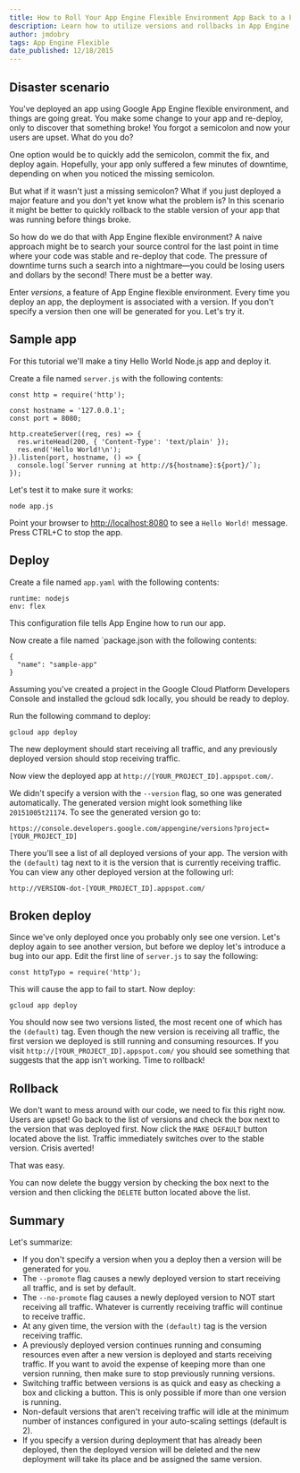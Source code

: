 ```yaml
---
title: How to Roll Your App Engine Flexible Environment App Back to a Previous Version
description: Learn how to utilize versions and rollbacks in App Engine flexible environment.
author: jmdobry
tags: App Engine Flexible
date_published: 12/18/2015
---
```

## Disaster scenario

You've deployed an app using Google App Engine flexible environment, and things
are going great. You make some change to your app and re-deploy, only to
discover that something broke! You forgot a semicolon and now your users are
upset. What do you do?

One option would be to quickly add the semicolon, commit the fix, and deploy
again. Hopefully, your app only suffered a few minutes of downtime, depending on
when you noticed the missing semicolon.

But what if it wasn't just a missing semicolon? What if you just deployed a
major feature and you don't yet know what the problem is? In this scenario it
might be better to quickly rollback to the stable version of your app that was
running before things broke.

So how do we do that with App Engine flexible environment? A naive approach
might be to search your source control for the last point in time where your
code was stable and re-deploy that code. The pressure of downtime turns such a
search into a nightmare—you could be losing users and dollars by the second!
There must be a better way.

Enter _versions_, a feature of App Engine flexible environment. Every time you
deploy an app, the deployment is associated with a version. If you don't specify
a version then one will be generated for you. Let's try it.

## Sample app

For this tutorial we'll make a tiny Hello World Node.js app and deploy it.

Create a file named `server.js` with the following contents:

    const http = require('http');

    const hostname = '127.0.0.1';
    const port = 8080;

    http.createServer((req, res) => {
      res.writeHead(200, { 'Content-Type': 'text/plain' });
      res.end('Hello World!\n');
    }).listen(port, hostname, () => {
      console.log(`Server running at http://${hostname}:${port}/`);
    });

Let's test it to make sure it works:

    node app.js

Point your browser to [http://localhost:8080](http://localhost:8080) to see a
`Hello World!` message. Press CTRL+C to stop the app.

## Deploy

Create a file named `app.yaml` with the following contents:

    runtime: nodejs
    env: flex

This configuration file tells App Engine how to run our app.

Now create a file named `package.json with the following contents:

    {
      "name": "sample-app"
    }

Assuming you've created a project in the Google Cloud Platform Developers
Console and installed the gcloud sdk locally, you should be ready to deploy.

Run the following command to deploy:

    gcloud app deploy

The new deployment should start receiving all traffic, and any previously
deployed version should stop receiving traffic.

Now view the deployed app at `http://[YOUR_PROJECT_ID].appspot.com/`.

We didn't specify a version with the `--version` flag, so one was generated
automatically. The generated version might look something like `20151005t21174`.
To see the generated version go to:

    https://console.developers.google.com/appengine/versions?project=[YOUR_PROJECT_ID]

There you'll see a list of all deployed versions of your app. The version with
the `(default)` tag next to it is the version that is currently receiving
traffic. You can view any other deployed version at the following url:

    http://VERSION-dot-[YOUR_PROJECT_ID].appspot.com/

## Broken deploy

Since we've only deployed once you probably only see one version. Let's deploy
again to see another version, but before we deploy let's introduce a bug into
our app. Edit the first line of `server.js` to say the following:

    const httpTypo = require('http');

This will cause the app to fail to start. Now deploy:

    gcloud app deploy

You should now see two versions listed, the most recent one of which has the
`(default)` tag. Even though the new version is receiving all traffic, the first
version we deployed is still running and consuming resources. If you visit
`http://[YOUR_PROJECT_ID].appspot.com/` you should see something that suggests
that the app isn't working. Time to rollback!

## Rollback

We don't want to mess around with our code, we need to fix this right now. Users
are upset! Go back to the list of versions and check the box next to the version
that was deployed first. Now click the `MAKE DEFAULT` button located above the
list. Traffic immediately switches over to the stable version. Crisis averted!

That was easy.

You can now delete the buggy version by checking the box next to the version
and then clicking the `DELETE` button located above the list.

## Summary

Let's summarize:

- If you don't specify a version when you a deploy then a version will be
generated for you.
- The `--promote` flag causes a newly deployed version to start receiving all
traffic, and is set by default.
- The `--no-promote` flag causes a newly deployed version to NOT start receiving
all traffic. Whatever is currently receiving traffic will continue to receive
traffic.
- At any given time, the version with the `(default)` tag is the version
receiving traffic.
- A previously deployed version continues running and consuming resources even
after a new version is deployed and starts receiving traffic. If you want to
avoid the expense of keeping more than one version running, then make sure to
stop previously running versions.
- Switching traffic between versions is as quick and easy as checking a box and
clicking a button. This is only possible if more than one version is running.
- Non-default versions that aren't receiving traffic will idle at the minimum
number of instances configured in your auto-scaling settings (default is 2).
- If you specify a version during deployment that has already been deployed,
then the deployed version will be deleted and the new deployment will take its
place and be assigned the same version.

